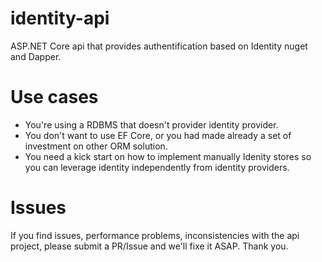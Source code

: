 # identity-api

ASP.NET Core api that provides authentification based on Identity nuget and Dapper.

# Use cases

+ You're using a RDBMS that doesn't provider identity provider.
+ You don't want to use EF Core, or you had made already a set of investment on other ORM solution.
+ You need a kick start on how to implement manually Idenity stores so you can leverage identity independently from identity providers.

# Issues

If you find issues, performance problems, inconsistencies with the api project, please submit a PR/Issue and we'll fixe it ASAP. Thank you.

